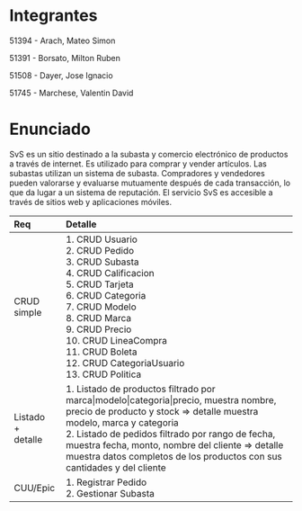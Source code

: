 # Integrantes
51394 - Arach, Mateo Simon

51391 - Borsato, Milton Ruben

51508 - Dayer, Jose Ignacio

51745 - Marchese, Valentin David

# Enunciado

SvS es un sitio destinado a la subasta y comercio electrónico de productos a través de internet. Es utilizado para comprar y vender artículos. Las subastas utilizan un sistema de subasta. Compradores y vendedores pueden valorarse y evaluarse mutuamente después de cada transacción, lo que da lugar a un sistema de reputación. El servicio SvS es accesible a través de sitios web y aplicaciones móviles.





<table>
<thead>
<tr>
<th align="left">Req</th>
<th align="left">Detalle</th>
</tr>
</thead>
<tbody>
<tr>
<td align="left">CRUD simple</td>
<td align="left">
      1. CRUD Usuario
  <br>2. CRUD Pedido
  <br>3. CRUD Subasta
  <br>4. CRUD Calificacion
  <br>5. CRUD Tarjeta
  <br>6. CRUD Categoria
  <br>7. CRUD Modelo
  <br>8. CRUD Marca
  <br>9. CRUD Precio
  <br>10. CRUD LineaCompra
  <br>11. CRUD Boleta
  <br>12. CRUD CategoriaUsuario
  <br>13. CRUD Politica
</td>
</tr>
<tr>
<td align="left">Listado<br>+<br>detalle</td>
<td align="left">1. Listado de productos filtrado por marca|modelo|categoria|precio, muestra nombre, precio de producto y stock =&gt; detalle muestra modelo, marca y categoria
      <br> 2. Listado de pedidos filtrado por rango de fecha, muestra fecha, monto, nombre del cliente =&gt; detalle muestra datos completos de los productos con sus cantidades y del cliente</td>
</tr>
<tr>
<td align="left">CUU/Epic</td>
<td align="left">
      1. Registrar Pedido
      <br>2. Gestionar Subasta</td>
</tr>
</tbody>
</table>

